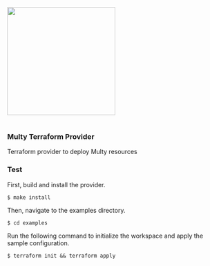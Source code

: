 <a href="https://multy.dev?utm_source=github.com">
    <img src="https://multy.dev/assets/multy.svg" width="250">
</a>

<br/>
<br/>

### Multy Terraform Provider

Terraform provider to deploy Multy resources

### Test

First, build and install the provider.

```
$ make install
```

Then, navigate to the examples directory.

```
$ cd examples
```

Run the following command to initialize the workspace and apply the sample configuration.

```
$ terraform init && terraform apply
```

